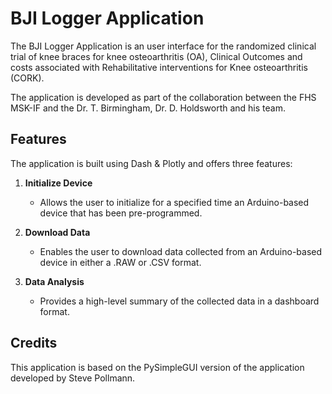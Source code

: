 # BJI Logger Application

The BJI Logger Application is an user interface for the randomized clinical trial of knee braces for knee osteoarthritis (OA), Clinical Outcomes and costs associated with Rehabilitative interventions for Knee osteoarthritis (CORK).

The application is developed as part of the collaboration between the FHS MSK-IF and the Dr. T. Birmingham, Dr. D. Holdsworth and his team.

## Features
The application is built using Dash & Plotly and offers three features:

1. **Initialize Device**
    - Allows the user to initialize for a specified time an Arduino-based device that has been pre-programmed.

2. **Download Data**
    - Enables the user to download data collected from an Arduino-based device in either a .RAW or .CSV format.

3. **Data Analysis**
    - Provides a high-level summary of the collected data in a dashboard format.

## Credits
This application is based on the PySimpleGUI version of the application developed by Steve Pollmann.

